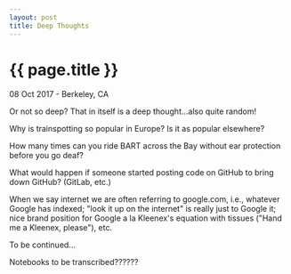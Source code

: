 ```yaml
---
layout: post
title: Deep Thoughts
---
```


{{ page.title }}
================

<p class="meta">08 Oct 2017 - Berkeley, CA</p>

Or not so deep? That in itself is a deep thought...also quite random!

Why is trainspotting so popular in Europe? Is it as popular elsewhere?

How many times can you ride BART across the Bay without ear protection before you go deaf?

What would happen if someone started posting code on GitHub to bring down GitHub? (GitLab, etc.)

When we say internet we are often referring to google.com, i.e., whatever Google has indexed; "look it up on the internet" is really just to Google it; nice brand position for Google a la Kleenex's equation with tissues ("Hand me a Kleenex, please"), etc.

To be continued...

Notebooks to be transcribed??????